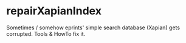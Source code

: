 # repairXapianIndex
Sometimes / somehow eprints' simple search database (Xapian) gets corrupted. Tools &amp; HowTo fix it.
